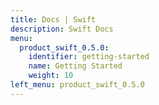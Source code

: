 ```yaml
---
title: Docs | Swift
description: Swift Docs
menu:
  product_swift_0.5.0:
    identifier: getting-started
    name: Getting Started
    weight: 10
left_menu: product_swift_0.5.0
---
```

